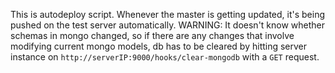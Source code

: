 This is autodeploy script. Whenever the master is getting updated, it's being pushed on the test server automatically.
WARNING:
It doesn't know whether schemas in mongo changed, so if there are any changes that involve modifying current mongo models,
db has to be cleared by hitting server instance on `http://serverIP:9000/hooks/clear-mongodb` with a `GET` request.